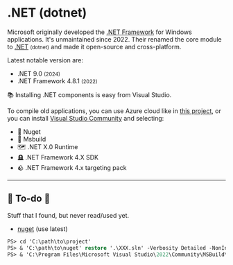 # .NET (dotnet)

<div class="row row-cols-lg-2"><div>


Microsoft originally developed the [.NET Framework](https://dotnet.microsoft.com/en-us/download/dotnet-framework) for Windows applications. It's unmaintained since 2022. Their renamed the core module to [.NET](https://dotnet.microsoft.com/en-us/) <small>(dotnet)</small> and made it open-source and cross-platform.

Latest notable version are:

* .NET 9.0 <small>(2024)</small>
* .NET Framework 4.8.1 <small>(2022)</small>

📚 Installing .NET components is easy from Visual Studio.
</div><div>

To compile old applications, you can use Azure cloud like in [this project](https://github.com/Flangvik/SharpCollection), or you can install [Visual Studio Community](https://visualstudio.microsoft.com/downloads/) and selecting:

* 🔦 Nuget
* 🤖 Msbuild
* 🗺️ .NET X.0 Runtime
* 🪦 .NET Framework 4.X SDK
* 🪨 .NET Framework 4.x targeting pack
</div></div>

<hr class="sep-both">

## 👻 To-do 👻

Stuff that I found, but never read/used yet.

<div class="row row-cols-lg-2"><div>

* [nuget](https://www.nuget.org/downloads) (use latest)

```ps
PS> cd 'C:\path\to\project'
PS> & 'C:\path\to\nuget' restore '.\XXX.sln' -Verbosity Detailed -NonInteractive
PS> & 'C:\Program Files\Microsoft Visual Studio\2022\Community\MSBuild\Current\Bin\amd64\msbuild.exe' /nologo /nr:false
```
</div><div>
</div></div>